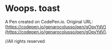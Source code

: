 # Woops. toast

A Pen created on CodePen.io. Original URL: [https://codepen.io/genarocolusso/pen/gOpyYdV](https://codepen.io/genarocolusso/pen/gOpyYdV).

//All rights reserved
